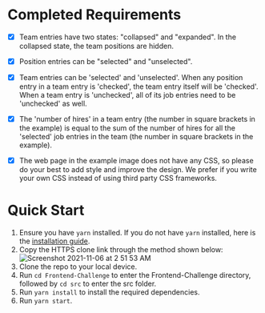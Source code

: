 # Completed Requirements
- [X] Team entries have two states: "collapsed" and "expanded". In the collapsed state, the team positions are hidden.
- [X] Position entries can be "selected" and "unselected".
- [X] Team entries can be 'selected' and 'unselected'. When any position entry in a team entry is 'checked', the team entry itself will be 'checked'. When a team entry is 'unchecked', all of its job entries need to be 'unchecked' as well.
- [X] The 'number of hires' in a team entry (the number in square brackets in the example) is equal to the sum of the number of hires for all the 'selected' job entries in the team (the number in square brackets in the example).
- [X] The web page in the example image does not have any CSS, so please do your best to add style and improve the design. We prefer if you write your own CSS instead of using third party CSS frameworks.


# Quick Start
1. Ensure you have `yarn` installed. If you do not have `yarn` installed, here is the [installation guide](https://yarnpkg.com/getting-started/install).
2. Copy the HTTPS clone link through the method shown below:
![Screenshot 2021-11-06 at 2 51 53 AM](https://user-images.githubusercontent.com/61085398/140563471-e739e147-e7c3-4e85-8383-7f8d0f725b9d.png)
3. Clone the repo to your local device.
4. Run `cd Frontend-Challenge` to enter the Frontend-Challenge directory, followed by `cd src` to enter the src folder.
5. Run `yarn install` to install the required dependencies.
6. Run `yarn start`.
